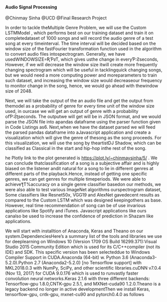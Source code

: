 #### Audio Signal Processing

@Chinmay Sinha
@UCD
@Final Research Project 

In order to tackle theMultiple Genre Problem, we will use the Custom LSTMModel , which performs best on our training dataset and train it on completedataset of 1000 songs and will record the audio genre of a test song at every timeinterval. The time interval will be decided based on the window size of the fastFourier transformation function used in the algorithm to convert audio files intospectrogram. Generally, we have usedWINDOWSIZE=ƦƤƨƬ, which gives usthe change in everyƤ:Ƨseconds, However, if we will decrease the window size itwill create more frequently changing spectrogram which will be useful in tacklingquick changing songs, but we would need a more computing power and moreparameters to train such dataset, and increasing the window size would decreaseour frequency to monitor change in the song, hence, we would go ahead with thewindow size of 2048.

Next, we will take the output of the an audio file and get the output from themodel as a probability of genre for every time unit of the window size used, in ourcase we will get an output of genre with a probability ofƤ:Ƨƫseconds. The outputwe will get will be in JSON format, and we would parse the JSON file into apandas dataframe using the parser function given in Code Listings as6. Next,when we have the dataset parsed we will feed the parsed pandas dataframe into aJavascript application and create a visualization which will give the genre of thesong as the song proceeds. For this visualization, we will use the song by theartistDJ Shadow, which can be classified as Classical in the start and hip-hop inthe rest of the song.

he Plotly link to the plot generated is https://plot.ly/~chinmaysinha/5/ . We can conclude thatclassification of a song is a subjective affair and is highly biased on the listener andit natural for a song to lie in different genres at different parts of the playback.Hence, instead of getting one specific genres, we can get genres for multiple timeperiods. We were able to achieveƪƬ%accuracy on a single genre classifier basedon our methods, we were also able to test various ImageNet algorithms ourspectrogram dataset, Some classifiers like Resnet50x, VGG19 and AlexNet gavedecent results as compared to the Custom LSTM which was designed keepingothers as base. However, real time recommendation of song can be of use invarious applications like Spotify and iTunes. Javascript applications like ours canalso be used to increase the confidence of prediction in Shazam like applications.

We will start with installtion of Anaconda, Keras and Theano on our system.DependenciesHere’s a summary list of the tools and libraries we use for deeplearning on Windows 10 (Version 1709 OS Build 16299.371):Visual Studio 2015 Community Edition which is used for its C/C++compiler (not its IDE) and SDK. This specific version has been selecteddue to Windows Compiler Support in CUDA.Anaconda (64-bit) w. Python 3.6 (Anaconda3-5.2.0).Python 2.7 (Anaconda2-5.2.0) [no Tensorflow support] with MKL2018.0.3 with NumPy, SciPy, and other scientific libraries.cuDNN v7.0.4 (Nov 13, 2017) for CUDA 9.0.176 which is used to runvastly faster convolution neural networks.Keras 2.1.6 with three different backends: Tensorflow-gpu 1.8.0,CNTK-gpu 2.5.1, and MXNet-cuda90 1.2.0.Theano is a legacy backend no longer in active developmentThen we install Keras, tensorflow-gpu, cntk-gpu, mxnet-cu90 and pytorch0.4.0 as follows





